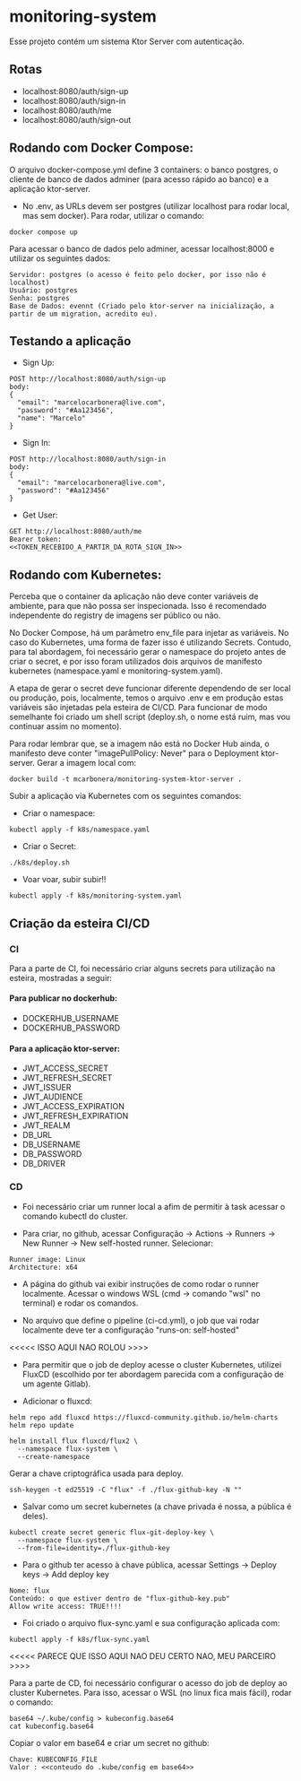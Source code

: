 # monitoring-system

Esse projeto contém um sistema Ktor Server com autenticação.

## Rotas

- localhost:8080/auth/sign-up
- localhost:8080/auth/sign-in
- localhost:8080/auth/me
- localhost:8080/auth/sign-out

## Rodando com Docker Compose:

O arquivo docker-compose.yml define 3 containers: o banco postgres, o cliente de banco de dados adminer (para acesso rápido ao banco) e a aplicação ktor-server.

- No .env, as URLs devem ser postgres (utilizar localhost para rodar local, mas sem docker). Para rodar, utilizar o comando:

```
docker compose up
```

Para acessar o banco de dados pelo adminer, acessar localhost:8000 e utilizar os seguintes dados:

```
Servidor: postgres (o acesso é feito pelo docker, por isso não é localhost)
Usuário: postgres
Senha: postgres
Base de Dados: evennt (Criado pelo ktor-server na inicialização, a partir de um migration, acredito eu).
```

## Testando a aplicação

- Sign Up:

```
POST http://localhost:8080/auth/sign-up
body:
{
  "email": "marcelocarbonera@live.com",
  "password": "#Aa123456",
  "name": "Marcelo"
}
```

- Sign In:

```
POST http://localhost:8080/auth/sign-in
body:
{
  "email": "marcelocarbonera@live.com",
  "password": "#Aa123456"
}
```

- Get User:

```
GET http://localhost:8080/auth/me
Bearer token:
<<TOKEN_RECEBIDO_A_PARTIR_DA_ROTA_SIGN_IN>>
```

## Rodando com Kubernetes:

Perceba que o container da aplicação não deve conter variáveis de ambiente, para que não possa ser inspecionada. Isso é recomendado independente do registry de imagens ser público ou não.

No Docker Compose, há um parâmetro env_file para injetar as variáveis. No caso do Kubernetes, uma forma de fazer isso é utilizando Secrets. Contudo, para tal abordagem, foi necessário gerar o namespace do projeto antes de criar o secret, e por isso foram utilizados dois arquivos de manifesto kubernetes (namespace.yaml e monitoring-system.yaml).

A etapa de gerar o secret deve funcionar diferente dependendo de ser local ou produção, pois, localmente, temos o arquivo .env e em produção estas variáveis são injetadas pela esteira de CI/CD. Para funcionar de modo semelhante foi criado um shell script (deploy.sh, o nome está ruim, mas vou continuar assim no momento).

Para rodar lembrar que, se a imagem não está no Docker Hub ainda, o manifesto deve conter "imagePullPolicy: Never" para o Deployment ktor-server. Gerar a imagem local com:

```
docker build -t mcarbonera/monitoring-system-ktor-server .
```

Subir a aplicação via Kubernetes com os seguintes comandos:

- Criar o namespace:

```
kubectl apply -f k8s/namespace.yaml
```

- Criar o Secret:

```
./k8s/deploy.sh
```

- Voar voar, subir subir!!

```
kubectl apply -f k8s/monitoring-system.yaml
```

## Criação da esteira CI/CD

### CI

Para a parte de CI, foi necessário criar alguns secrets para utilização na esteira, mostradas a seguir:

#### Para publicar no dockerhub:

- DOCKERHUB_USERNAME
- DOCKERHUB_PASSWORD

#### Para a aplicação ktor-server:

- JWT_ACCESS_SECRET
- JWT_REFRESH_SECRET
- JWT_ISSUER
- JWT_AUDIENCE
- JWT_ACCESS_EXPIRATION
- JWT_REFRESH_EXPIRATION
- JWT_REALM
- DB_URL
- DB_USERNAME
- DB_PASSWORD
- DB_DRIVER

### CD

- Foi necessário criar um runner local a afim de permitir à task acessar o comando kubectl do cluster.

- Para criar, no github, acessar Configuração -> Actions -> Runners -> New Runner -> New self-hosted runner. Selecionar:

```
Runner image: Linux
Architecture: x64
```

- A página do github vai exibir instruções de como rodar o runner localmente. Acessar o windows WSL (cmd -> comando "wsl" no terminal) e rodar os comandos.

- No arquivo que define o pipeline (ci-cd.yml), o job que vai rodar localmente deve ter a configuração "runs-on: self-hosted"








<<<<< ISSO AQUI NAO ROLOU >>>>

- Para permitir que o job de deploy acesse o cluster Kubernetes, utilizei FluxCD (escolhido por ter abordagem parecida com a configuração de um agente Gitlab).

- Adicionar o fluxcd:

```
helm repo add fluxcd https://fluxcd-community.github.io/helm-charts
helm repo update

helm install flux fluxcd/flux2 \
  --namespace flux-system \
  --create-namespace
```

Gerar a chave criptográfica usada para deploy.

```
ssh-keygen -t ed25519 -C "flux" -f ./flux-github-key -N ""
```

- Salvar como um secret kubernetes (a chave privada é nossa, a pública é deles).

```
kubectl create secret generic flux-git-deploy-key \
  --namespace flux-system \
  --from-file=identity=./flux-github-key
```

- Para o github ter acesso à chave pública, acessar Settings -> Deploy keys -> Add deploy key

```
Nome: flux
Conteúdo: o que estiver dentro de "flux-github-key.pub"
Allow write access: TRUE!!!!
```

- Foi criado o arquivo flux-sync.yaml e sua configuração aplicada com:

```
kubectl apply -f k8s/flux-sync.yaml
```









<<<<< PARECE QUE ISSO AQUI NAO DEU CERTO NAO, MEU PARCEIRO >>>>

Para a parte de CD, foi necessário configurar o acesso do job de deploy ao cluster Kubernetes. Para isso, acessar o WSL (no linux fica mais fácil), rodar o comando:

```
base64 ~/.kube/config > kubeconfig.base64
cat kubeconfig.base64
```

Copiar o valor em base64 e criar um secret no github:

```
Chave: KUBECONFIG_FILE
Valor : <<conteudo do .kube/config em base64>>
```